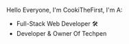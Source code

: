 Hello Everyone, I'm CookiTheFirst, I'm A:

- Full-Stack Web Developer 🛠️
- Developer & Owner Of Techpen
